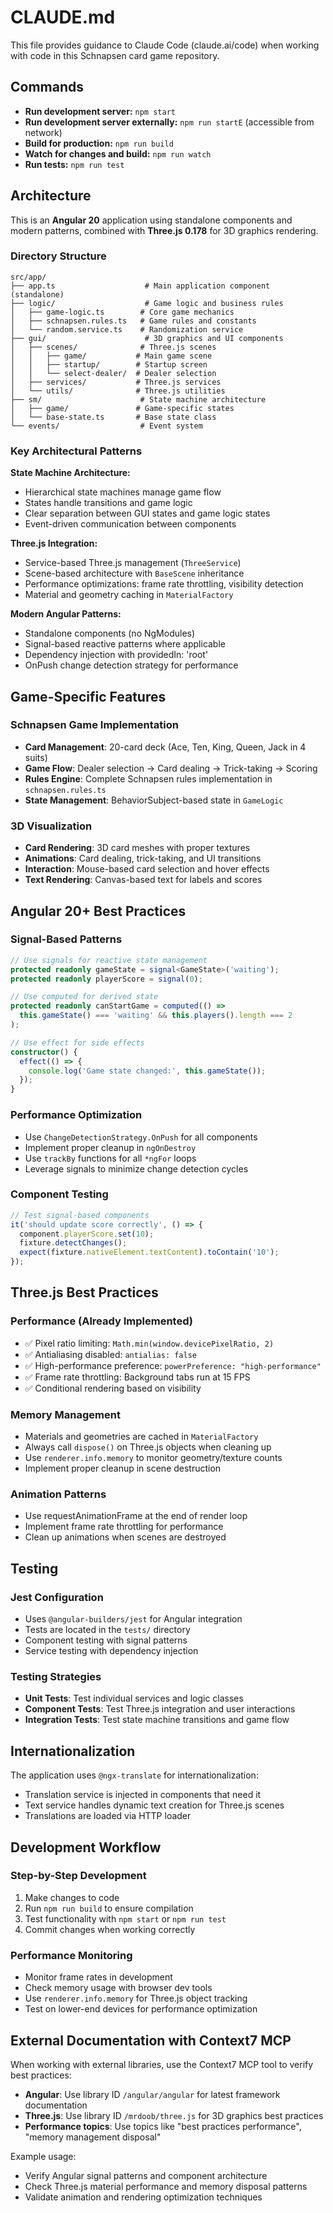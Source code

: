 # CLAUDE.md

This file provides guidance to Claude Code (claude.ai/code) when working with code in this Schnapsen card game repository.

## Commands

- **Run development server:** `npm start`
- **Run development server externally:** `npm run startE` (accessible from network)
- **Build for production:** `npm run build`
- **Watch for changes and build:** `npm run watch`
- **Run tests:** `npm run test`

## Architecture

This is an **Angular 20** application using standalone components and modern patterns, combined with **Three.js 0.178** for 3D graphics rendering.

### Directory Structure
```
src/app/
├── app.ts                    # Main application component (standalone)
├── logic/                    # Game logic and business rules
│   ├── game-logic.ts        # Core game mechanics
│   ├── schnapsen.rules.ts   # Game rules and constants
│   └── random.service.ts    # Randomization service
├── gui/                      # 3D graphics and UI components
│   ├── scenes/              # Three.js scenes
│   │   ├── game/           # Main game scene
│   │   ├── startup/        # Startup screen
│   │   └── select-dealer/  # Dealer selection
│   ├── services/           # Three.js services
│   └── utils/              # Three.js utilities
├── sm/                      # State machine architecture
│   ├── game/               # Game-specific states
│   └── base-state.ts       # Base state class
└── events/                  # Event system
```

### Key Architectural Patterns

**State Machine Architecture:**
- Hierarchical state machines manage game flow
- States handle transitions and game logic
- Clear separation between GUI states and game logic states
- Event-driven communication between components

**Three.js Integration:**
- Service-based Three.js management (`ThreeService`)
- Scene-based architecture with `BaseScene` inheritance
- Performance optimizations: frame rate throttling, visibility detection
- Material and geometry caching in `MaterialFactory`

**Modern Angular Patterns:**
- Standalone components (no NgModules)
- Signal-based reactive patterns where applicable
- Dependency injection with providedIn: 'root'
- OnPush change detection strategy for performance

## Game-Specific Features

### Schnapsen Game Implementation
- **Card Management**: 20-card deck (Ace, Ten, King, Queen, Jack in 4 suits)
- **Game Flow**: Dealer selection → Card dealing → Trick-taking → Scoring
- **Rules Engine**: Complete Schnapsen rules implementation in `schnapsen.rules.ts`
- **State Management**: BehaviorSubject-based state in `GameLogic`

### 3D Visualization
- **Card Rendering**: 3D card meshes with proper textures
- **Animations**: Card dealing, trick-taking, and UI transitions
- **Interaction**: Mouse-based card selection and hover effects
- **Text Rendering**: Canvas-based text for labels and scores

## Angular 20+ Best Practices

### Signal-Based Patterns
```typescript
// Use signals for reactive state management
protected readonly gameState = signal<GameState>('waiting');
protected readonly playerScore = signal(0);

// Use computed for derived state
protected readonly canStartGame = computed(() =>
  this.gameState() === 'waiting' && this.players().length === 2
);

// Use effect for side effects
constructor() {
  effect(() => {
    console.log('Game state changed:', this.gameState());
  });
}
```

### Performance Optimization
- Use `ChangeDetectionStrategy.OnPush` for all components
- Implement proper cleanup in `ngOnDestroy`
- Use `trackBy` functions for all `*ngFor` loops
- Leverage signals to minimize change detection cycles

### Component Testing
```typescript
// Test signal-based components
it('should update score correctly', () => {
  component.playerScore.set(10);
  fixture.detectChanges();
  expect(fixture.nativeElement.textContent).toContain('10');
});
```

## Three.js Best Practices

### Performance (Already Implemented)
- ✅ Pixel ratio limiting: `Math.min(window.devicePixelRatio, 2)`
- ✅ Antialiasing disabled: `antialias: false`
- ✅ High-performance preference: `powerPreference: "high-performance"`
- ✅ Frame rate throttling: Background tabs run at 15 FPS
- ✅ Conditional rendering based on visibility

### Memory Management
- Materials and geometries are cached in `MaterialFactory`
- Always call `dispose()` on Three.js objects when cleaning up
- Use `renderer.info.memory` to monitor geometry/texture counts
- Implement proper cleanup in scene destruction

### Animation Patterns
- Use requestAnimationFrame at the end of render loop
- Implement frame rate throttling for performance
- Clean up animations when scenes are destroyed

## Testing

### Jest Configuration
- Uses `@angular-builders/jest` for Angular integration
- Tests are located in the `tests/` directory
- Component testing with signal patterns
- Service testing with dependency injection

### Testing Strategies
- **Unit Tests**: Test individual services and logic classes
- **Component Tests**: Test Three.js integration and user interactions
- **Integration Tests**: Test state machine transitions and game flow

## Internationalization

The application uses `@ngx-translate` for internationalization:
- Translation service is injected in components that need it
- Text service handles dynamic text creation for Three.js scenes
- Translations are loaded via HTTP loader

## Development Workflow

### Step-by-Step Development
1. Make changes to code
2. Run `npm run build` to ensure compilation
3. Test functionality with `npm start` or `npm run test`
4. Commit changes when working correctly

### Performance Monitoring
- Monitor frame rates in development
- Check memory usage with browser dev tools
- Use `renderer.info.memory` for Three.js object tracking
- Test on lower-end devices for performance optimization

## External Documentation with Context7 MCP

When working with external libraries, use the Context7 MCP tool to verify best practices:

- **Angular**: Use library ID `/angular/angular` for latest framework documentation
- **Three.js**: Use library ID `/mrdoob/three.js` for 3D graphics best practices
- **Performance topics**: Use topics like "best practices performance", "memory management disposal"

Example usage:
- Verify Angular signal patterns and component architecture
- Check Three.js material performance and memory disposal patterns
- Validate animation and rendering optimization techniques

